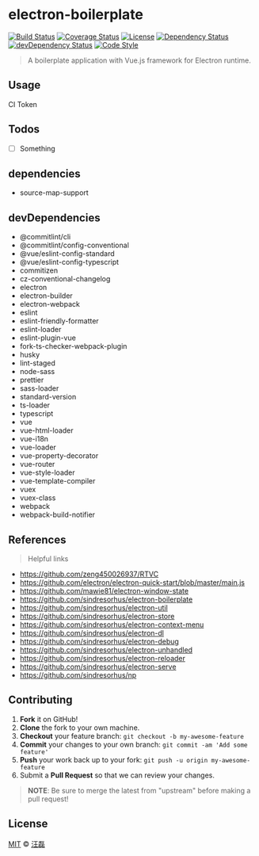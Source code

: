 # electron-boilerplate

[![Build Status][travis-image]][travis-url]
[![Coverage Status][codecov-image]][codecov-url]
[![License][license-image]][license-url]
[![Dependency Status][dependency-image]][dependency-url]
[![devDependency Status][devdependency-image]][devdependency-url]
[![Code Style][style-image]][style-url]

> A boilerplate application with Vue.js framework for Electron runtime.

## Usage

CI Token

## Todos

- [ ] Something

## dependencies

- source-map-support

## devDependencies

- @commitlint/cli
- @commitlint/config-conventional
- @vue/eslint-config-standard
- @vue/eslint-config-typescript
- commitizen
- cz-conventional-changelog
- electron
- electron-builder
- electron-webpack
- eslint
- eslint-friendly-formatter
- eslint-loader
- eslint-plugin-vue
- fork-ts-checker-webpack-plugin
- husky
- lint-staged
- node-sass
- prettier
- sass-loader
- standard-version
- ts-loader
- typescript
- vue
- vue-html-loader
- vue-i18n
- vue-loader
- vue-property-decorator
- vue-router
- vue-style-loader
- vue-template-compiler
- vuex
- vuex-class
- webpack
- webpack-build-notifier

## References

> Helpful links

- https://github.com/zeng450026937/RTVC
- https://github.com/electron/electron-quick-start/blob/master/main.js
- https://github.com/mawie81/electron-window-state
- https://github.com/sindresorhus/electron-boilerplate
- https://github.com/sindresorhus/electron-util
- https://github.com/sindresorhus/electron-store
- https://github.com/sindresorhus/electron-context-menu
- https://github.com/sindresorhus/electron-dl
- https://github.com/sindresorhus/electron-debug
- https://github.com/sindresorhus/electron-unhandled
- https://github.com/sindresorhus/electron-reloader
- https://github.com/sindresorhus/electron-serve
- https://github.com/sindresorhus/np

## Contributing

1. **Fork** it on GitHub!
2. **Clone** the fork to your own machine.
3. **Checkout** your feature branch: `git checkout -b my-awesome-feature`
4. **Commit** your changes to your own branch: `git commit -am 'Add some feature'`
5. **Push** your work back up to your fork: `git push -u origin my-awesome-feature`
6. Submit a **Pull Request** so that we can review your changes.

> **NOTE**: Be sure to merge the latest from "upstream" before making a pull request!

## License

[MIT](LICENSE) &copy; [汪磊](https://zce.me)

[travis-image]: https://img.shields.io/travis/zce/electron-boilerplate.svg
[travis-url]: https://travis-ci.org/zce/electron-boilerplate
[codecov-image]: https://img.shields.io/codecov/c/github/zce/electron-boilerplate.svg
[codecov-url]: https://codecov.io/gh/zce/electron-boilerplate
[license-image]: https://img.shields.io/github/license/zce/electron-boilerplate.svg
[license-url]: https://github.com/zce/electron-boilerplate/blob/master/LICENSE
[dependency-image]: https://img.shields.io/david/zce/electron-boilerplate.svg
[dependency-url]: https://david-dm.org/zce/electron-boilerplate
[devdependency-image]: https://img.shields.io/david/dev/zce/electron-boilerplate.svg
[devdependency-url]: https://david-dm.org/zce/electron-boilerplate?type=dev
[style-image]: https://img.shields.io/badge/code_style-standard-brightgreen.svg
[style-url]: http://standardjs.com
